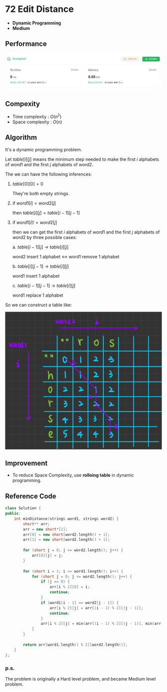 # 72 Edit Distance

 - **Dynamic Programming**
 - **Medium**

## Performance
![performance](image.png)

## Compexity
 * Time complexity : $O(n^2)$
 * Space complexity : $O(n)$

## Algorithm
It's a dynamic programming problem. 

Let $table[i][j]$ means the minimum step needed to make the first $i$ alphabets of $word1$ and the first $j$ alphabets of $word2$.

The we can have the following inferences:

1. $table[0][0] = 0$ 

    They're both empty strings.

2. if $word1[i] = word2[j]$ 

    then $table[i][j] = table[i - 1][j - 1]$

3. if $word1[i] != word2[j]$

    then we can get the first $i$ alphabets of $word1$ and the first $j$ alphabets of $word2$ by three possible cases:

    a. $table[i-1][j]$ &rarr; $table[i][j]$ 
        
    word2 insert 1 alphabet
    &harr; word1 remove 1 alphabet

    b. $table[i][j-1]$ &rarr; $table[i][j]$ 
        
    word1 insert 1 alphabet

    c. $table[i-1][j-1]$ &rarr; $table[i][j]$ 
        
    word1 replace 1 alphabet

So we can construct a table like:

![Table](image-1.png)

## Improvement

 * To reduce Space Complexity, use **rolloing table** in dynamic programming.

## Reference Code

```c++
class Solution {
public:
    int minDistance(string& word1, string& word2) {
        short** arr;
        arr = new short*[2];
        arr[0] = new short[word2.length() + 1];
        arr[1] = new short[word2.length() + 1];

        for (short j = 0; j <= word2.length(); j++) {
            arr[0][j] = j;
        }

        for (short i = 1; i <= word1.length(); i++) {
            for (short j = 0; j <= word2.length(); j++) {
                if (j == 0) {
                    arr[i % 2][0] = i;
                    continue;
                }
                if (word1[i - 1] == word2[j - 1]) {
                    arr[i % 2][j] = arr[(i - 1) % 2][(j - 1)];
                    continue;
                }
                arr[i % 2][j] = min(arr[(i - 1) % 2][(j - 1)], min(arr[(i - 1) % 2][j], arr[i % 2][(j - 1)])) + 1;
            }
        }

        return arr[word1.length() % 2][word2.length()];
    }
};
```

### p.s.
The problem is originally a Hard level problem, and became Medium level problem.